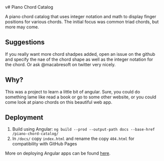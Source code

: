 v# Piano Chord Catalog

A piano chord catalog that uses integer notation and math to display finger positions for various chords. The initial focus was common triad chords, but more may come.

## Suggestions

If you really want more chord shadpes added, open an issue on the github and specify the nae of the chord shape as well as the integer notation for the chord. Or ask @macabresoft on twitter very nicely.

## Why?

This was a project to learn a little bit of angular. Sure, you could do something lame like read a book or go to some other website, or you could come look at piano chords on this beautiful web app.

## Deployment

1. Build using Angular: `ng build --prod --output-path docs --base-href /piano-chord-catalog/`
2. In `/docs/` copy `index.html` and rename the copy `404.html` for compatibility with GitHub Pages

More on deploying Angular apps can be found [here](https://angular.io/guide/deployment).